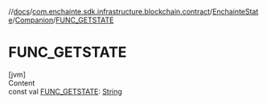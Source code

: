 //[docs](../../../index.md)/[com.enchainte.sdk.infrastructure.blockchain.contract](../../index.md)/[EnchainteState](../index.md)/[Companion](index.md)/[FUNC_GETSTATE](-f-u-n-c_-g-e-t-s-t-a-t-e.md)



# FUNC_GETSTATE  
[jvm]  
Content  
const val [FUNC_GETSTATE](-f-u-n-c_-g-e-t-s-t-a-t-e.md): [String](https://kotlinlang.org/api/latest/jvm/stdlib/kotlin/-string/index.html)  



